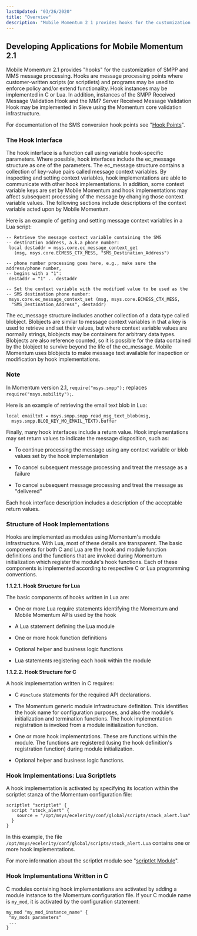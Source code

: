 ```yaml
---
lastUpdated: "03/26/2020"
title: "Overview"
description: "Mobile Momentum 2 1 provides hooks for the customization of SMPP and MMS message processing Hooks are message processing points where customer written scripts or scriptlets and programs may be used to enforce policy and or extend functionality Hook instances may be implemented in C or Lua In addition instances..."
---
```



## <a name="DC.developapplications"></a> Developing Applications for Mobile Momentum 2.1

Mobile Momentum 2.1 provides "hooks" for the customization of SMPP and MMS message processing. Hooks are message processing points where customer-written scripts (or scriptlets) and programs may be used to enforce policy and/or extend functionality. Hook instances may be implemented in C or Lua. In addition, instances of the SMPP Received Message Validation Hook and the MM7 Server Received Message Validation Hook may be implemented in Sieve using the Momentum core validation infrastructure.

For documentation of the SMS conversion hook points see "[Hook Points](/momentum/mobile/mobile-reference/mobility-runtime-hooks)".

### <a name="DC.HookInterface"></a> The Hook Interface

The hook interface is a function call using variable hook-specific parameters. Where possible, hook interfaces include the ec_message structure as one of the parameters. The ec_message structure contains a collection of key-value pairs called message context variables. By inspecting and setting context variables, hook implementations are able to communicate with other hook implementations. In addition, some context variable keys are set by Mobile Momentum and hook implementations may affect subsequent processing of the message by changing those context variable values. The following sections include descriptions of the context variable acted upon by Mobile Momentum.

Here is an example of getting and setting message context variables in a Lua script:

```
-- Retrieve the message context variable containing the SMS
-- destination address, a.k.a phone number:
 local destaddr = msys.core.ec_message_context_get
   (msg, msys.core.ECMESS_CTX_MESS, "SMS_Destination_Address")

-- phone number processing goes here, e.g., make sure the address/phone number,
-- begins with a "1":
 destaddr = "1" .. destaddr

-- Set the context variable with the modified value to be used as the
-- SMS destination phone number:
 msys.core.ec_message_context_set (msg, msys.core.ECMESS_CTX_MESS, 
  "SMS_Destination_Address", destaddr)
```

The ec_message structure includes another collection of a data type called blobject. Blobjects are similar to message context variables in that a key is used to retrieve and set their values, but where context variable values are normally strings, blobjects may be containers for arbitrary data types. Blobjects are also reference counted, so it is possible for the data contained by the blobject to survive beyond the life of the ec_message. Mobile Momentum uses blobjects to make message text available for inspection or modification by hook implementations.

### Note

In Momentum version 2.1, `require("msys.smpp");` replaces `require("msys.mobility");`.

Here is an example of retrieving the email text blob in Lua:

```
local emailtxt = msys.smpp.smpp_read_msg_text_blob(msg,
  msys.smpp.BLOB_KEY_MO_EMAIL_TEXT).buffer
```

Finally, many hook interfaces include a return value. Hook implementations may set return values to indicate the message disposition, such as:

*   To continue processing the message using any context variable or blob values set by the hook implementation

*   To cancel subsequent message processing and treat the message as a failure

*   To cancel subsequent message processing and treat the message as "delivered"

Each hook interface description includes a description of the acceptable return values.

### <a name="DC.StructureofHookImplementations"></a> Structure of Hook Implementations

Hooks are implemented as modules using Momentum's module infrastructure. With Lua, most of these details are transparent. The basic components for both C and Lua are the hook and module function definitions and the functions that are invoked during Momentum initialization which register the module's hook functions. Each of these components is implemented according to respective C or Lua programming conventions.

**<a name="DC.HookStructureforLua"></a> 1.1.2.1. Hook Structure for Lua**

The basic components of hooks written in Lua are:

*   One or more Lua require statements identifying the Momentum and Mobile Momentum APIs used by the hook

*   A Lua statement defining the Lua module

*   One or more hook function definitions

*   Optional helper and business logic functions

*   Lua statements registering each hook within the module

**<a name="DC.HookStructureforC"></a> 1.1.2.2. Hook Structure for C**

A hook implementation written in C requires:

*   C `#include` statements for the required API declarations.

*   The Momentum generic module infrastructure definition. This identifies the hook name for configuration purposes, and also the module's initialization and termination functions. The hook implementation registration is invoked from a module initialization function.

*   One or more hook implementations. These are functions within the module. The functions are registered (using the hook definition's registration function) during module initialization.

*   Optional helper and business logic functions.

### <a name="DC.ConfigurationofLuaScriptlets"></a> Hook Implementations: Lua Scriptlets

A hook implementation is activated by specifying its location within the scriptlet stanza of the Momentum configuration file:

```
scriptlet "scriptlet" {
  script "stock_alert" {
    source = "/opt/msys/ecelerity/conf/global/scripts/stock_alert.lua"
  }
}
```

In this example, the file `/opt/msys/ecelerity/conf/global/scripts/stock_alert.Lua` contains one or more hook implementations.

For more information about the scriptlet module see "[scriptlet Module](/momentum/3/3-reference/3-reference-modules-scriptlet)".

### <a name="DC.ConfigurationofhookswritteninC"></a> Hook Implementations Written in C

C modules containing hook implementations are activated by adding a module instance to the Momentum configuration file. If your C module name is `my_mod`, it is activated by the configuration statement:

```
my_mod "my_mod_instance_name" {
 "my_mods parameters"
 ...
}
```